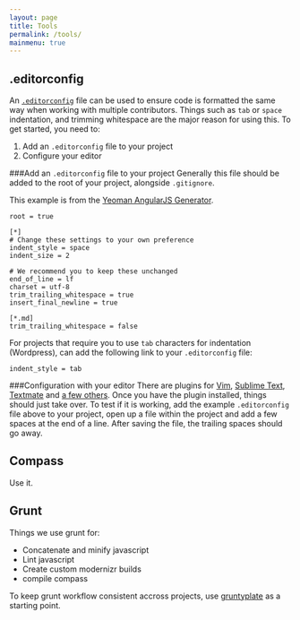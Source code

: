 ```yaml
---
layout: page
title: Tools
permalink: /tools/
mainmenu: true
---
```


## .editorconfig

An [`.editorconfig`](http://editorconfig.org/) file can be used to ensure code is formatted the same way when working with multiple contributors.  Things such as `tab` or `space` indentation, and trimming whitespace are the major reason for using this.  To get started, you need to: 

  1. Add an `.editorconfig` file to your project
  2. Configure your editor

###Add an `.editorconfig` file to your project
Generally this file should be added to the root of your project, alongside `.gitignore`.

This example is from the [Yeoman AngularJS Generator](https://github.com/yeoman/generator-angular).  

```
root = true

[*]
# Change these settings to your own preference
indent_style = space
indent_size = 2

# We recommend you to keep these unchanged
end_of_line = lf
charset = utf-8
trim_trailing_whitespace = true
insert_final_newline = true

[*.md]
trim_trailing_whitespace = false
```

For projects that require you to use `tab` characters for indentation (Wordpress), can add the following link to your `.editorconfig` file:

```
indent_style = tab
```

###Configuration with your editor
There are plugins for [Vim](https://github.com/editorconfig/editorconfig-vim#readme), [Sublime Text](https://github.com/sindresorhus/editorconfig-sublime#readme), [Textmate](https://github.com/Mr0grog/editorconfig-textmate#readme) and [a few others](http://editorconfig.org/#download).  Once you have the plugin installed, things should just take over.  To test if it is working, add the example `.editorconfig` file above to your project, open up a file within the project and add a few spaces at the end of a line.  After saving the file, the trailing spaces should go away.

## Compass

Use it. 

## Grunt

Things we use grunt for: 

  - Concatenate and minify javascript
  - Lint javascript
  - Create custom modernizr builds
  - compile compass

To keep grunt workflow consistent accross projects, use [gruntyplate](https://github.com/domain7/gruntyplate) as a starting point. 
